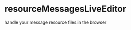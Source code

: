 resourceMessagesLiveEditor
==========================

handle your message resource files in the browser


